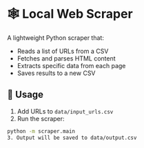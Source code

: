 # 🕸️ Local Web Scraper
A lightweight Python scraper that:
- Reads a list of URLs from a CSV
- Fetches and parses HTML content
- Extracts specific data from each page
- Saves results to a new CSV

## 🚀 Usage
1. Add URLs to `data/input_urls.csv`
2. Run the scraper:
```bash
python -m scraper.main
3. Output will be saved to data/output.csv

